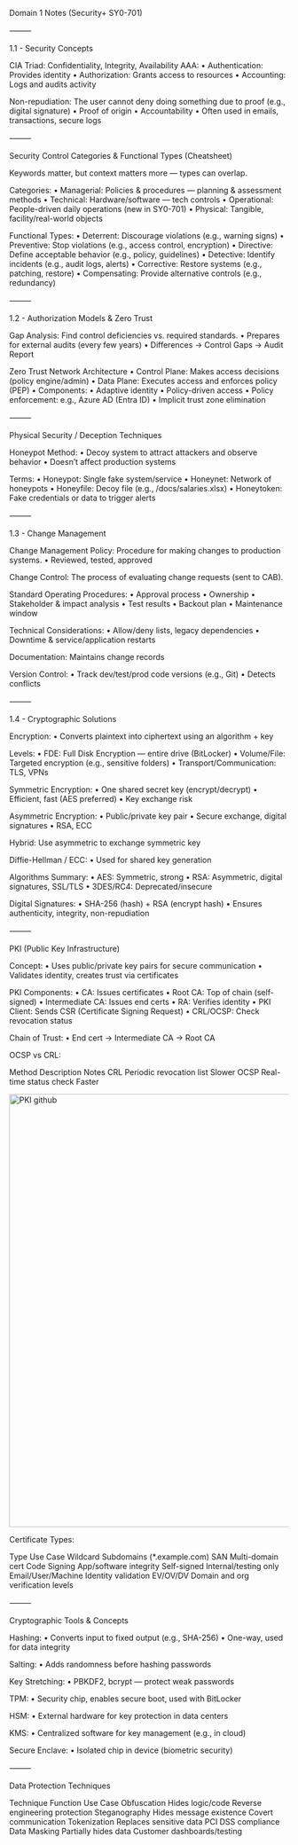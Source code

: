 Domain 1 Notes (Security+ SY0-701)

⸻

1.1 - Security Concepts

CIA Triad: Confidentiality, Integrity, Availability
AAA:
	•	Authentication: Provides identity
	•	Authorization: Grants access to resources
	•	Accounting: Logs and audits activity

Non-repudiation: The user cannot deny doing something due to proof (e.g., digital signature)
	•	Proof of origin
	•	Accountability
	•	Often used in emails, transactions, secure logs

⸻

Security Control Categories & Functional Types (Cheatsheet)

Keywords matter, but context matters more — types can overlap.

Categories:
	•	Managerial: Policies & procedures — planning & assessment methods
	•	Technical: Hardware/software — tech controls
	•	Operational: People-driven daily operations (new in SY0-701)
	•	Physical: Tangible, facility/real-world objects

Functional Types:
	•	Deterrent: Discourage violations (e.g., warning signs)
	•	Preventive: Stop violations (e.g., access control, encryption)
	•	Directive: Define acceptable behavior (e.g., policy, guidelines)
	•	Detective: Identify incidents (e.g., audit logs, alerts)
	•	Corrective: Restore systems (e.g., patching, restore)
	•	Compensating: Provide alternative controls (e.g., redundancy)

⸻

1.2 - Authorization Models & Zero Trust

Gap Analysis: Find control deficiencies vs. required standards.
	•	Prepares for external audits (every few years)
	•	Differences → Control Gaps → Audit Report

Zero Trust Network Architecture
	•	Control Plane: Makes access decisions (policy engine/admin)
	•	Data Plane: Executes access and enforces policy (PEP)
	•	Components:
	•	Adaptive identity
	•	Policy-driven access
	•	Policy enforcement: e.g., Azure AD (Entra ID)
	•	Implicit trust zone elimination

⸻

Physical Security / Deception Techniques

Honeypot Method:
	•	Decoy system to attract attackers and observe behavior
	•	Doesn’t affect production systems

Terms:
	•	Honeypot: Single fake system/service
	•	Honeynet: Network of honeypots
	•	Honeyfile: Decoy file (e.g., /docs/salaries.xlsx)
	•	Honeytoken: Fake credentials or data to trigger alerts

⸻

1.3 - Change Management

Change Management Policy: Procedure for making changes to production systems.
	•	Reviewed, tested, approved

Change Control: The process of evaluating change requests (sent to CAB).

Standard Operating Procedures:
	•	Approval process
	•	Ownership
	•	Stakeholder & impact analysis
	•	Test results
	•	Backout plan
	•	Maintenance window

Technical Considerations:
	•	Allow/deny lists, legacy dependencies
	•	Downtime & service/application restarts

Documentation: Maintains change records

Version Control:
	•	Track dev/test/prod code versions (e.g., Git)
	•	Detects conflicts

⸻

1.4 - Cryptographic Solutions

Encryption:
	•	Converts plaintext into ciphertext using an algorithm + key

Levels:
	•	FDE: Full Disk Encryption — entire drive (BitLocker)
	•	Volume/File: Targeted encryption (e.g., sensitive folders)
	•	Transport/Communication: TLS, VPNs

Symmetric Encryption:
	•	One shared secret key (encrypt/decrypt)
	•	Efficient, fast (AES preferred)
	•	Key exchange risk

Asymmetric Encryption:
	•	Public/private key pair
	•	Secure exchange, digital signatures
	•	RSA, ECC

Hybrid: Use asymmetric to exchange symmetric key

Diffie-Hellman / ECC:
	•	Used for shared key generation

Algorithms Summary:
	•	AES: Symmetric, strong
	•	RSA: Asymmetric, digital signatures, SSL/TLS
	•	3DES/RC4: Deprecated/insecure

Digital Signatures:
	•	SHA-256 (hash) + RSA (encrypt hash)
	•	Ensures authenticity, integrity, non-repudiation

⸻

PKI (Public Key Infrastructure)

Concept:
	•	Uses public/private key pairs for secure communication
	•	Validates identity, creates trust via certificates

PKI Components:
	•	CA: Issues certificates
	•	Root CA: Top of chain (self-signed)
	•	Intermediate CA: Issues end certs
	•	RA: Verifies identity
	•	PKI Client: Sends CSR (Certificate Signing Request)
	•	CRL/OCSP: Check revocation status

Chain of Trust:
	•	End cert → Intermediate CA → Root CA

OCSP vs CRL:

Method	Description	Notes
CRL	Periodic revocation list	Slower
OCSP	Real-time status check	Faster

<img width="699" height="781" alt="PKI github" src="https://github.com/user-attachments/assets/5940a110-956e-4e8d-9a7c-24436a43103a" />


Certificate Types:

Type	Use Case
Wildcard	Subdomains (*.example.com)
SAN	Multi-domain cert
Code Signing	App/software integrity
Self-signed	Internal/testing only
Email/User/Machine	Identity validation
EV/OV/DV	Domain and org verification levels


⸻

Cryptographic Tools & Concepts

Hashing:
	•	Converts input to fixed output (e.g., SHA-256)
	•	One-way, used for data integrity

Salting:
	•	Adds randomness before hashing passwords

Key Stretching:
	•	PBKDF2, bcrypt — protect weak passwords

TPM:
	•	Security chip, enables secure boot, used with BitLocker

HSM:
	•	External hardware for key protection in data centers

KMS:
	•	Centralized software for key management (e.g., in cloud)

Secure Enclave:
	•	Isolated chip in device (biometric security)

⸻

Data Protection Techniques

Technique	Function	Use Case
Obfuscation	Hides logic/code	Reverse engineering protection
Steganography	Hides message existence	Covert communication
Tokenization	Replaces sensitive data	PCI DSS compliance
Data Masking	Partially hides data	Customer dashboards/testing


